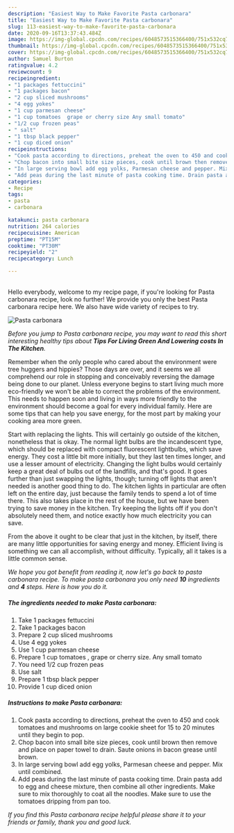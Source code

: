 ```yaml
---
description: "Easiest Way to Make Favorite Pasta carbonara"
title: "Easiest Way to Make Favorite Pasta carbonara"
slug: 113-easiest-way-to-make-favorite-pasta-carbonara
date: 2020-09-16T13:37:43.484Z
image: https://img-global.cpcdn.com/recipes/6048573515366400/751x532cq70/pasta-carbonara-recipe-main-photo.jpg
thumbnail: https://img-global.cpcdn.com/recipes/6048573515366400/751x532cq70/pasta-carbonara-recipe-main-photo.jpg
cover: https://img-global.cpcdn.com/recipes/6048573515366400/751x532cq70/pasta-carbonara-recipe-main-photo.jpg
author: Samuel Burton
ratingvalue: 4.2
reviewcount: 9
recipeingredient:
- "1 packages fettuccini"
- "1 packages bacon"
- "2 cup sliced mushrooms"
- "4 egg yokes"
- "1 cup parmesan cheese"
- "1 cup tomatoes  grape or cherry size Any small tomato"
- "1/2 cup frozen peas"
- " salt"
- "1 tbsp black pepper"
- "1 cup diced onion"
recipeinstructions:
- "Cook pasta according to directions, preheat the oven to 450 and cook tomatoes and mushrooms on large cookie sheet for 15 to 20 minutes until they begin to pop."
- "Chop bacon into small bite size pieces, cook until brown then remove and place on paper towel to drain. Saute onions in bacon grease until brown."
- "In large serving bowl add egg yolks, Parmesan cheese and pepper. Mix until combined."
- "Add peas during the last minute of pasta cooking time. Drain pasta add to egg and cheese mixture, then combine all other ingredients. Make sure to mix thoroughly to coat all the noodles. Make sure to use the tomatoes dripping from pan too."
categories:
- Recipe
tags:
- pasta
- carbonara

katakunci: pasta carbonara 
nutrition: 264 calories
recipecuisine: American
preptime: "PT15M"
cooktime: "PT30M"
recipeyield: "2"
recipecategory: Lunch

---
```

<br>
Hello everybody, welcome to my recipe page, if you're looking for Pasta carbonara recipe, look no further! We provide you only the best Pasta carbonara recipe here. We also have wide variety of recipes to try.
<br>


![Pasta carbonara](https://img-global.cpcdn.com/recipes/6048573515366400/751x532cq70/pasta-carbonara-recipe-main-photo.jpg)

<i>Before you jump to Pasta carbonara recipe, you may want to read this short interesting healthy tips about 
<strong>Tips For Living Green And Lowering costs In The Kitchen</strong>.</i>
</br>

Remember when the only people who cared about the environment were tree huggers and hippies? Those days are over, and it seems we all comprehend our role in stopping and conceivably reversing the damage being done to our planet. Unless everyone begins to start living much more eco-friendly we won't be able to correct the problems of the environment. This needs to happen soon and living in ways more friendly to the environment should become a goal for every individual family. Here are some tips that can help you save energy, for the most part by making your cooking area more green.

Start with replacing the lights. This will certainly go outside of the kitchen, nonetheless that is okay. The normal light bulbs are the incandescent type, which should be replaced with compact fluorescent lightbulbs, which save energy. They cost a little bit more initially, but they last ten times longer, and use a lesser amount of electricity. Changing the light bulbs would certainly keep a great deal of bulbs out of the landfills, and that's good. It goes further than just swapping the lights, though; turning off lights that aren't needed is another good thing to do. The kitchen lights in particular are often left on the entire day, just because the family tends to spend a lot of time there. This also takes place in the rest of the house, but we have been trying to save money in the kitchen. Try keeping the lights off if you don't absolutely need them, and notice exactly how much electricity you can save.

From the above it ought to be clear that just in the kitchen, by itself, there are many little opportunities for saving energy and money. Efficient living is something we can all accomplish, without difficulty. Typically, all it takes is a little common sense.


<i>We hope you got benefit from reading it, now let's go back to pasta carbonara recipe. To make pasta carbonara you only need <strong>10</strong> ingredients and <strong>4</strong> steps. Here is how you do it.
</i>

##### The ingredients needed to make Pasta carbonara:

1. Take 1 packages fettuccini
1. Take 1 packages bacon
1. Prepare 2 cup sliced mushrooms
1. Use 4 egg yokes
1. Use 1 cup parmesan cheese
1. Prepare 1 cup tomatoes , grape or cherry size. Any small tomato
1. You need 1/2 cup frozen peas
1. Use  salt
1. Prepare 1 tbsp black pepper
1. Provide 1 cup diced onion


##### Instructions to make Pasta carbonara:

1. Cook pasta according to directions, preheat the oven to 450 and cook tomatoes and mushrooms on large cookie sheet for 15 to 20 minutes until they begin to pop.
1. Chop bacon into small bite size pieces, cook until brown then remove and place on paper towel to drain. Saute onions in bacon grease until brown.
1. In large serving bowl add egg yolks, Parmesan cheese and pepper. Mix until combined.
1. Add peas during the last minute of pasta cooking time. Drain pasta add to egg and cheese mixture, then combine all other ingredients. Make sure to mix thoroughly to coat all the noodles. Make sure to use the tomatoes dripping from pan too.


<i>If you find this Pasta carbonara recipe helpful please share it to your friends or family, thank you and good luck.</i>
